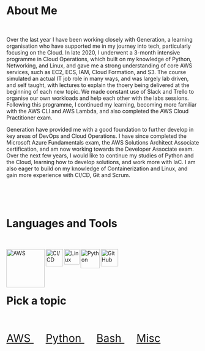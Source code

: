 # About Me
&nbsp;

Over the last year I have been working closely with Generation, a learning organisation who have supported me in my journey into tech, particularly focusing on the Cloud. In late 2020, I underwent a 3-month intensive programme in Cloud Operations, which built on my knowledge of Python, Networking, and Linux, and gave me a strong understanding of core AWS services, such as EC2, ECS, IAM, Cloud Formation, and S3. The course simulated an actual IT job role in many ways, and was largely lab driven, and self taught, with lectures to explain the thoery being delivered at the beginning of each new topic. We made constant use of Slack and Trello to organise our own workloads and help each other with the labs sessions. Following this programme, I continued my learning, becoming more familiar with the AWS CLI and AWS Lambda, and also completed the AWS Cloud Practitioner exam.

Generation have provided me with a good foundation to further develop in key areas of DevOps and Cloud Operations. I have since completed the Microsoft Azure Fundamentals exam, the AWS Solutions Architect Associate certification, and am now working towards the Developer Associate exam. Over the next few years, I would like to continue my studies of Python and the Cloud, learning how to develop solutions, and work more with IaC. I am also eager to build on my knowledge of Containerization and Linux, and gain more experience with CI/CD, Git and Scrum.
 
&nbsp;

&nbsp;


# Languages and Tools
&nbsp;

[<img align="left" alt="AWS" width="100px" src="https://attckcom-production.s3.amazonaws.com/uploads/2017/03/aws-white.png" />](https://kasimakhtar.github.io/kasimakhtar/lambda-function.html)

[<img align="left" alt="CI/CD" width="45px" src="https://tech.jumia.com/img/posts/diagram-01.png" />](https://kasimakhtar.github.io/kasimakhtar/CI-CD-workflow.html)

[<img align="left" alt="Linux" width="40px" src="https://daveden.files.wordpress.com/2013/02/tux_inverted.jpg" />](https://kasimakhtar.github.io/kasimakhtar/file_creator.html)

[<img align="left" alt="Python" width="50px" src="https://www.rogerperkin.co.uk/wp-content/uploads/2016/12/python-transparent-logo.png" />](https://kasimakhtar.github.io/kasimakhtar/python-series.html)

[<img align="left" alt="GitHub" width="45px" src="https://www.shareicon.net/data/2015/09/15/101512_logo_512x512.png" />](https://github.com/kasimakhtar/KasimAkhtar)
&nbsp;

&nbsp;

&nbsp;

# Pick a topic
&nbsp;









<p style="font-size:28px ;">
<a href="  https://kasimakhtar.github.io/kasimakhtar/AWS.html  ">AWS </a>
&nbsp;
&nbsp;
<a href="  https://kasimakhtar.github.io/kasimakhtar/Python.html.html  ">Python </a>
&nbsp;
&nbsp;
<a href="  https://kasimakhtar.github.io/kasimakhtar/Bash.html  ">Bash </a>
&nbsp;
&nbsp;
<a href="  https://kasimakhtar.github.io/kasimakhtar/Misc.html  ">Misc </a></p>










